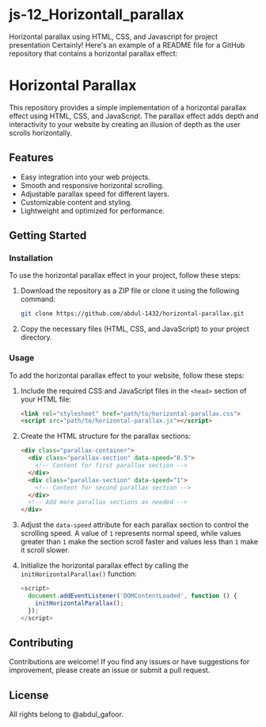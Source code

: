 # js-12_Horizontall_parallax
Horizontal parallax using HTML, CSS, and Javascript for project presentation
Certainly! Here's an example of a README file for a GitHub repository that contains a horizontal parallax effect:

# Horizontal Parallax

This repository provides a simple implementation of a horizontal parallax effect using HTML, CSS, and JavaScript. The parallax effect adds depth and interactivity to your website by creating an illusion of depth as the user scrolls horizontally.

## Features

- Easy integration into your web projects.
- Smooth and responsive horizontal scrolling.
- Adjustable parallax speed for different layers.
- Customizable content and styling.
- Lightweight and optimized for performance.

## Getting Started

### Installation

To use the horizontal parallax effect in your project, follow these steps:

1. Download the repository as a ZIP file or clone it using the following command:

   ```bash
   git clone https://github.com/abdul-1432/horizontal-parallax.git
   ```

2. Copy the necessary files (HTML, CSS, and JavaScript) to your project directory.

### Usage

To add the horizontal parallax effect to your website, follow these steps:

1. Include the required CSS and JavaScript files in the `<head>` section of your HTML file:

   ```HTML
   <link rel="stylesheet" href="path/to/horizontal-parallax.css">
   <script src="path/to/horizontal-parallax.js"></script>
   ```

2. Create the HTML structure for the parallax sections:

   ```HTML
   <div class="parallax-container">
     <div class="parallax-section" data-speed="0.5">
       <!-- Content for first parallax section -->
     </div>
     <div class="parallax-section" data-speed="1">
       <!-- Content for second parallax section -->
     </div>
     <!-- Add more parallax sections as needed -->
   </div>
   ```

3. Adjust the `data-speed` attribute for each parallax section to control the scrolling speed. A value of `1` represents normal speed, while values greater than `1` make the section scroll faster and values less than `1` make it scroll slower.

4. Initialize the horizontal parallax effect by calling the `initHorizontalParallax()` function:

   ```javascript
   <script>
     document.addEventListener('DOMContentLoaded', function () {
       initHorizontalParallax();
     });
   </script>
   ```

## Contributing

Contributions are welcome! If you find any issues or have suggestions for improvement, please create an issue or submit a pull request.

## License
All rights belong to @abdul_gafoor.
